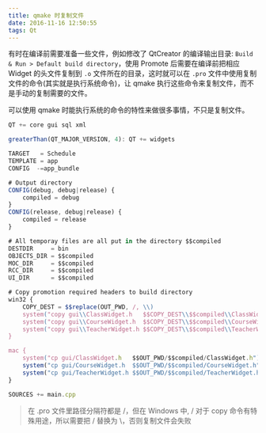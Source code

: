 ```yaml
---
title: qmake 时复制文件
date: 2016-11-16 12:50:55
tags: Qt
---
```

有时在编译前需要准备一些文件，例如修改了 QtCreator 的编译输出目录: `Build & Run > Default build directory`，使用 Promote 后需要在编译前把相应 Widget 的头文件复制到 `.o` 文件所在的目录，这时就可以在 `.pro` 文件中使用复制文件的命令(其实就是执行系统命令)，让 qmake 执行这些命令来复制文件，而不是手动的复制需要的文件。

可以使用 qmake 时能执行系统的命令的特性来做很多事情，不只是复制文件。

<!--more-->

```js
QT += core gui sql xml

greaterThan(QT_MAJOR_VERSION, 4): QT += widgets

TARGET   = Schedule
TEMPLATE = app
CONFIG  -=app_bundle

# Output directory
CONFIG(debug, debug|release) {
    compiled = debug
}
CONFIG(release, debug|release) {
    compiled = release
}

# All temporay files are all put in the directory $$compiled
DESTDIR     = bin
OBJECTS_DIR = $$compiled
MOC_DIR     = $$compiled
RCC_DIR     = $$compiled
UI_DIR      = $$compiled

# Copy promotion required headers to build directory
win32 {
    COPY_DEST = $$replace(OUT_PWD, /, \\)
    system("copy gui\\ClassWidget.h   $$COPY_DEST\\$$compiled\\ClassWidget.h")
    system("copy gui\\CourseWidget.h  $$COPY_DEST\\$$compiled\\CourseWidget.h")
    system("copy gui\\TeacherWidget.h $$COPY_DEST\\$$compiled\\TeacherWidget.h")
}

mac {
    system("cp gui/ClassWidget.h   $$OUT_PWD/$$compiled/ClassWidget.h")
    system("cp gui/CourseWidget.h  $$OUT_PWD/$$compiled/CourseWidget.h")
    system("cp gui/TeacherWidget.h $$OUT_PWD/$$compiled/TeacherWidget.h")
}

SOURCES += main.cpp
```

> 在 .pro 文件里路径分隔符都是 /，但在 Windows 中, / 对于 copy 命令有特殊用途，所以需要把 / 替换为 \，否则复制文件会失败
